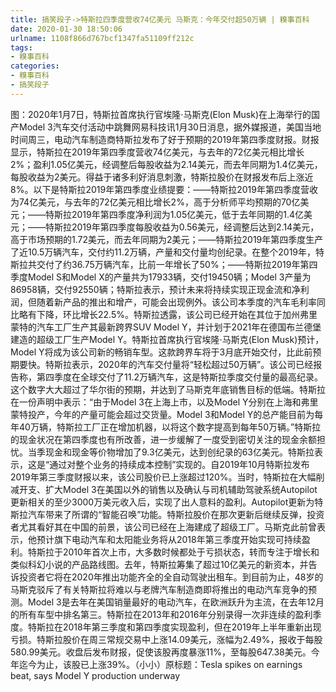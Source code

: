 ```yaml
---
title: 搞笑段子->特斯拉四季度营收74亿美元 马斯克：今年交付超50万辆 | 糗事百科
date: 2020-01-30 18:50:06
urlname: 1108f866d767bcf1347fa51109ff212c
tags: 
- 糗事百科
categories:
- 糗事百科
- 搞笑段子
---
```

图：2020年1月7日，特斯拉首席执行官埃隆·马斯克(Elon Musk)在上海举行的国产Model 3汽车交付活动中跳舞网易科技讯1月30日消息，据外媒报道，美国当地时间周三，电动汽车制造商特斯拉发布了好于预期的2019年第四季度财报。财报显示，特斯拉在2019年第四季度营收74亿美元，与去年的72亿美元相比增长2%；盈利1.05亿美元，经调整后每股收益为2.14美元，而去年同期为1.4亿美元，每股收益为2美元。得益于诸多利好消息刺激，特斯拉股价在财报发布后上涨近8%。以下是特斯拉2019年第四季度业绩提要：——特斯拉2019年第四季度营收为74亿美元，与去年的72亿美元相比增长2%，高于分析师平均预期的70亿美元；——特斯拉2019年第四季度净利润为1.05亿美元，低于去年同期的1.4亿美元；——特斯拉2019年第四季度每股收益为0.56美元，经调整后达到2.14美元，高于市场预期的1.72美元，而去年同期为2美元；——特斯拉2019年第四季度生产了近10.5万辆汽车，交付约11.2万辆，产量和交付量均创纪录。在整个2019年，特斯拉共交付了约36.75万辆汽车，比前一年增长了50%；——特斯拉2019年第四季度Model S和Model X的产量共为17933辆，交付19450辆；Model 3产量为86958辆，交付92550辆；特斯拉表示，预计未来将持续实现正现金流和净利润，但随着新产品的推出和增产，可能会出现例外。该公司本季度的汽车毛利率同比略有下降，环比增长22.5%。特斯拉透露，该公司已经开始在其位于加州弗里蒙特的汽车工厂生产其最新跨界SUV Model Y，并计划于2021年在德国布兰德堡建造的超级工厂生产Model Y。特斯拉首席执行官埃隆·马斯克(Elon Musk)预计，Model Y将成为该公司新的畅销车型。这款跨界车将于3月底开始交付，比此前预期要快。特斯拉表示，2020年的汽车交付量将“轻松超过50万辆”。该公司已经报告称，第四季度在全球交付了11.2万辆汽车，这是特斯拉季度交付量的最高纪录。这个数字大大超过了华尔街的预期，并达到了马斯克年底销售目标的低端。特斯拉在一份声明中表示：“由于Model 3在上海上市，以及Model Y分别在上海和弗里蒙特投产，今年的产量可能会超过交货量。Model 3和Model Y的总产能目前为每年40万辆，特斯拉工厂正在增加机器，以将这个数字提高到每年50万辆。”特斯拉的现金状况在第四季度也有所改善，进一步缓解了一度受到密切关注的现金余额担忧。当季现金和现金等价物增加了9.3亿美元，达到创纪录的63亿美元。特斯拉表示，这是“通过对整个业务的持续成本控制”实现的。自2019年10月特斯拉发布2019年第三季度财报以来，该公司股价已上涨超过120%。当时，特斯拉在大幅削减开支、扩大Model 3在美国以外的销售以及确认与司机辅助驾驶系统Autopilot更新相关的至少3000万美元收入后，实现了出人意料的盈利。Autopilot更新为特斯拉汽车带来了所谓的“智能召唤”功能。特斯拉股价在那次更新后继续反弹，投资者尤其看好其在中国的前景，该公司已经在上海建成了超级工厂。马斯克此前曾表示，他预计旗下电动汽车和太阳能业务将从2018年第三季度开始实现可持续盈利。特斯拉于2010年首次上市，大多数时候都处于亏损状态，转而专注于增长和类似科幻小说的产品路线图。去年，特斯拉筹集了超过10亿美元的新资本，并告诉投资者它将在2020年推出功能齐全的全自动驾驶出租车。到目前为止，48岁的马斯克驳斥了有关特斯拉将难以与老牌汽车制造商即将推出的电动汽车竞争的预测。Model 3是去年在美国销量最好的电动汽车，在欧洲跃升为主流，在去年12月的所有车型中排名第三。特斯拉在2013年和2016年分别录得一次非连续的盈利季度。特斯拉在2018年第三季度和第四季度实现盈利，但在2019年上半年重新出现亏损。特斯拉股价在周三常规交易中上涨14.09美元，涨幅为2.49%，报收于每股580.99美元。收盘后发布财报，促使该股再度暴涨11%，至每股647.38美元。今年迄今为止，该股已上涨39%。（小小）原标题：Tesla spikes on earnings beat, says Model Y production underway


